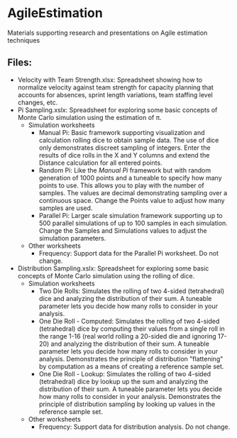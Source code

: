 # AgileEstimation

Materials supporting research and presentations on Agile estimation techniques

## Files:

* Velocity with Team Strength.xlsx: Spreadsheet showing how to normalize velocity against team strength for capacity planning that accounts for absences, sprint length variations, team staffing level changes, etc.
* Pi Sampling.xslx: Spreadsheet for exploring some basic concepts of Monte Carlo simulation using the estimation of π.
  * Simulation worksheets
    * Manual Pi: Basic framework supporting visualization and calculation rolling dice to obtain sample data. The use of dice only demonstrates discreet sampling of integers. Enter the results of dice rolls in the X and Y columns and extend the Distance calculation for all entered points.
    * Random Pi: Like the _Manual Pi_ framework but with random generation of 1000 points and a tuneable to specify how many points to use. This allows you to play with the number of samples. The values are decimal demonstrating sampling over a continuous space. Change the Points value to adjust how many samples are used.
    * Parallel Pi: Larger scale simulation framework supporting up to 500 parallel simulations of up to 100 samples in each simulation. Change the Samples and Simulations values to adjust the simulation parameters.
  * Other worksheets
    * Frequency: Support data for the Parallel Pi worksheet. Do not change.
* Distribution Sampling.xslx: Spreadsheet for exploring some basic concepts of Monte Carlo simulation using the rolling of dice.
  * Simulation worksheets
    * Two Die Rolls: Simulates the rolling of two 4-sided (tetrahedral) dice and analyzing the distribution of their sum. A tuneable parameter lets you decide how many rolls to consider in your analysis.
    * One Die Roll - Computed: Simulates the rolling of two 4-sided (tetrahedral) dice by computing their values from a single roll in the range 1-16 (real world rolling a 20-sided die and ignoring 17-20) and analyzing the distribution of their sum. A tuneable parameter lets you decide how many rolls to consider in your analysis. Demonstrates the principle of distribution "flattening" by computation as a means of creating a reference sample set.
    * One Die Roll - Lookup: Simulates the rolling of two 4-sided (tetrahedral) dice by lookup up the  sum and analyzing the distribution of their sum. A tuneable parameter lets you decide how many rolls to consider in your analysis. Demonstrates the principle of distribution sampling by looking up values in the reference sample set.
  * Other worksheets
    * Frequency: Support data for distribution analysis. Do not change.